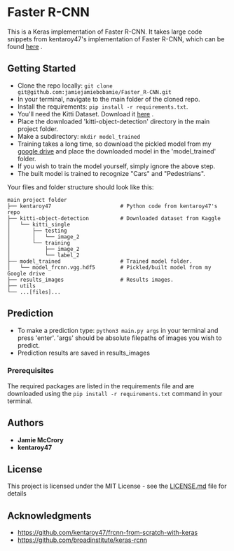 # Faster R-CNN

This is a Keras implementation of Faster R-CNN. It takes large code snippets from kentaroy47's implementation of Faster R-CNN, which can be found [here](https://github.com/kentaroy47/frcnn-from-scratch-with-keras) .

## Getting Started

* Clone the repo locally:
```git clone git@github.com:jamiejamiebobamie/Faster_R-CNN.git```
* In your terminal, navigate to the main folder of the cloned repo.
* Install the requirements:
```pip install -r requirements.txt```.
* You'll need the Kitti Dataset. Download it [here](https://www.kaggle.com/twaldo/kitti-object-detection/download) .
* Place the downloaded 'kitti-object-detection' directory in the main project folder.
* Make a subdirectory:
```mkdir model_trained```
* Training takes a long time, so download the pickled model from my [google drive](www.google.com) and place the downloaded model in the 'model_trained' folder.
* If you wish to train the model yourself, simply ignore the above step.
* The built model is trained to recognize "Cars" and "Pedestrians".

Your files and folder structure should look like this:
```
main project folder
├── kentaroy47                      # Python code from kentaroy47's repo
├── kitti-object-detection          # Downloaded dataset from Kaggle
│   └── kitti_single               
│       ├── testing
│       │   └── image_2
│       └── training
│           ├── image_2
│           └── label_2
├── model_trained                   # Trained model folder.
│   └── model_frcnn.vgg.hdf5        # Pickled/built model from my Google drive
├── results_images                  # Results images.
├── utils
└── ...[files]...
```

## Prediction
* To make a prediction type:
```python3 main.py args```
in your terminal and press 'enter'.
'args' should be absolute filepaths of images you wish to predict.
* Prediction results are saved in results_images

### Prerequisites

The required packages are listed in the requirements file and are downloaded using the
```pip install -r requirements.txt``` command in your terminal.

## Authors

* **Jamie McCrory**
* **kentaroy47**

## License

This project is licensed under the MIT License - see the [LICENSE.md](LICENSE.md) file for details

## Acknowledgments

* https://github.com/kentaroy47/frcnn-from-scratch-with-keras
* https://github.com/broadinstitute/keras-rcnn
